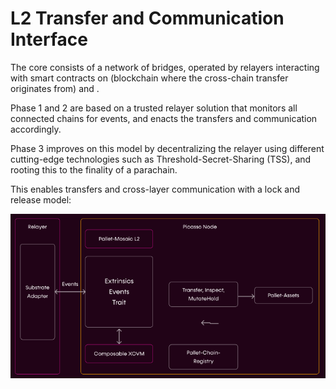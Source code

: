 # L2 Transfer and Communication Interface

The core consists of a network of bridges, operated by relayers interacting with 
smart contracts on (blockchain where the cross-chain transfer originates from) 
and .

Phase 1 and 2 are based on a trusted relayer solution that monitors all 
connected chains for events, and enacts the transfers and communication 
accordingly.

Phase 3 improves on this model by decentralizing the relayer using different 
cutting-edge technologies such as Threshold-Secret-Sharing (TSS), and rooting 
this to the finality of a parachain.

This enables transfers and cross-layer communication with a lock and release 
model:

![Interface Graphic](./l2-comm-interface.png)
